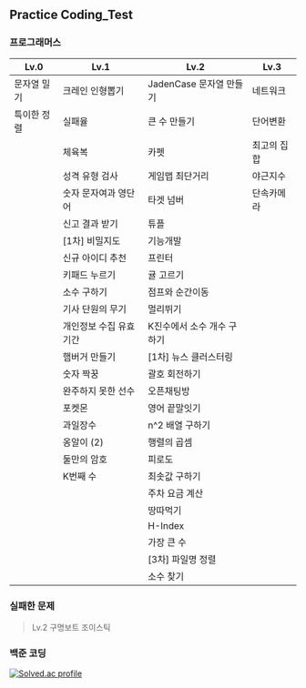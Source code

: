 ## Practice Coding_Test

### 프로그래머스

| **Lv.0**    | **Lv.1**               | **Lv.2**                   | **Lv.3**    |
| ----------- | ---------------------- | -------------------------- | ----------- |
| 문자열 밀기 | 크레인 인형뽑기        | JadenCase 문자열 만들기    | 네트워크    |
| 특이한 정렬 | 실패율                 | 큰 수 만들기               | 단어변환    |
|             | 체육복                 | 카펫                       | 최고의 집합 |
|             | 성격 유형 검사         | 게임맵 최단거리            | 야근지수    |
|             | 숫자 문자여과 영단어   | 타겟 넘버                  | 단속카메라  |
|             | 신고 결과 받기         | 튜플                       |             |
|             | [1차] 비밀지도         | 기능개발                   |             |
|             | 신규 아이디 추천       | 프린터                     |             |
|             | 키패드 누르기          | 귤 고르기                  |             |
|             | 소수 구하기            | 점프와 순간이동            |             |
|             | 기사 단원의 무기       | 멀리뛰기                   |             |
|             | 개인정보 수집 유효기간 | K진수에서 소수 개수 구하기 |             |
|             | 햄버거 만들기          | [1차] 뉴스 클러스터링      |             |
|             | 숫자 짝꿍              | 괄호 회전하기              |             |
|             | 완주하지 못한 선수     | 오픈채팅방                 |             |
|             | 포켓몬                 | 영어 끝말잇기              |             |
|             | 과일장수               | n^2 배열 구하기            |             |
|             | 옹알이 (2)             | 행렬의 곱셈                |             |
|             | 둘만의 암호            | 피로도                     |             |
|             | K번째 수               | 최솟값 구하기              |             |
|             |                        | 주차 요금 계산             |             |
|             |                        | 땅따먹기                   |             |
|             |                        | H-Index                    |             |
|             |                        | 가장 큰 수                 |             |
|             |                        | [3차] 파일명 정렬          |             |
|             |                        | 소수 찾기                  |             |

### 실패한 문제

> Lv.2 구명보트 조이스틱

### 백준 코딩

[![Solved.ac
profile](http://mazassumnida.wtf/api/v2/generate_badge?boj=eodrmfdl1004)](https://solved.ac/eodrmfdl1004)
